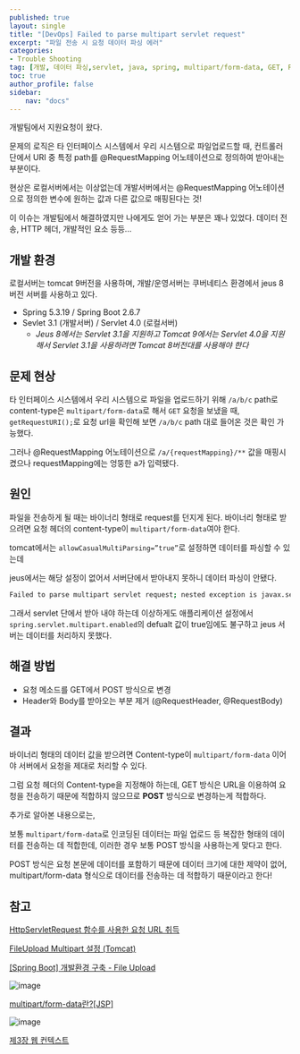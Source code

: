 ```yaml
---
published: true
layout: single
title: "[DevOps] Failed to parse multipart servlet request"
excerpt: "파일 전송 시 요청 데이터 파싱 에러"
categories:
- Trouble Shooting
tag: [개발, 데이터 파싱,servlet, java, spring, multipart/form-data, GET, POST, HTTP]
toc: true
author_profile: false
sidebar:
    nav: "docs"
---
```


개발팀에서 지원요청이 왔다.

문제의 로직은 타 인터페이스 시스템에서 우리 시스템으로 파일업로드할 때, 컨트롤러 단에서 URI 중 특정 path를 @RequestMapping 어노테이션으로 정의하여 받아내는 부분이다. 

현상은 로컬서버에서는 이상없는데 개발서버에서는 @RequestMapping 어노테이션으로 정의한 변수에 원하는 값과 다른 값으로 매핑된다는 것!

이 이슈는 개발팀에서 해결하였지만 나에게도 얻어 가는 부분은 꽤나 있었다. 데이터 전송, HTTP 헤더, 개발적인 요소 등등...

## 개발 환경

로컬서버는 tomcat 9버전을 사용하며, 개발/운영서버는 쿠버네티스 환경에서 jeus 8버전 서버를 사용하고 있다.

- Spring 5.3.19 / Spring Boot 2.6.7
- Sevlet 3.1 (개발서버) / Servlet 4.0 (로컬서버)
    - *Jeus 8에서는 Servlet 3.1을 지원하고 Tomcat 9에서는 Servlet 4.0을 지원해서 Servlet 3.1을 사용하려면 Tomcat 8버전대를 사용해야 한다*

## 문제 현상

타 인터페이스 시스템에서 우리 시스템으로 파일을 업로드하기 위해 `/a/b/c` path로 content-type은 `multipart/form-data`로 해서 `GET` 요청을 보냈을 때, `getRequestURI();`로 요청 url을 확인해 보면  `/a/b/c` path 대로 들어온 것은 확인 가능했다.

그러나 @RequestMapping 어노테이션으로 `/a/{requestMapping}/**` 값을 매핑시켰으나 requestMapping에는 엉뚱한 a가 입력됐다.

## 원인

파일을 전송하게 될 때는 바이너리 형태로 request를 던지게 된다. 바이너리 형태로 받으려면 요청 헤더의 content-type이 `multipart/form-data`여야 한다.

tomcat에서는 `allowCasualMultiParsing=”true”`로 설정하면 데이터를 파싱할 수 있는데

jeus에서는 해당 설정이 없어서 서버단에서 받아내지 못하니 데이터 파싱이 안됐다.

```bash
Failed to parse multipart servlet request; nested exception is javax.servlet.ServletException: The request's content-type is not multipart/form-data.
```

그래서 servlet 단에서 받아 내야 하는데 이상하게도 애플리케이션 설정에서 `spring.servlet.multipart.enabled`의 defualt 값이 true임에도 불구하고 jeus 서버는 데이터를 처리하지 못했다.

## 해결 방법

- 요청 메소드를 GET에서 POST 방식으로 변경
- Header와 Body를 받아오는 부분 제거 (@RequestHeader, @RequestBody)

## 결과

바이너리 형태의 데이터 값을 받으려면 Content-type이 `multipart/form-data` 이어야 서버에서 요청을 제대로 처리할 수 있다.

그럼 요청 헤더의 Content-type을 지정해야 하는데, GET 방식은 URL을 이용하여 요청을 전송하기 때문에 적합하지 않으므로 **POST** 방식으로 변경하는게 적합하다.

추가로 알아본 내용으로는,

보통 `multipart/form-data`로 인코딩된 데이터는 파일 업로드 등 복잡한 형태의 데이터를 전송하는 데 적합한데, 이러한 경우 보통 POST 방식을 사용하는게 맞다고 한다.

POST 방식은 요청 본문에 데이터를 포함하기 때문에 데이터 크기에 대한 제약이 없어, multipart/form-data 형식으로 데이터를 전송하는 데 적합하기 때문이라고 한다!

## 참고
[HttpServletRequest 함수를 사용한 요청 URL 취득](https://hihoyeho.tistory.com/entry/HttpServletRequest-함수를-사용한-요청-URL-취득)

[FileUpload Multipart 설정 (Tomcat)](https://velog.io/@hee_jun/FileUpload-Multipart-설정-Tomcat)

[[Spring Boot] 개발환경 구축 - File Upload](https://hermeslog.tistory.com/m/667)

![image](https://github.com/gain-yoo/gain-yoo.github.io/assets/100563973/840352a0-a5d6-4839-99c2-aa77435262bd)

[multipart/form-data란?[JSP]](https://pypypy.tistory.com/159)

![image](https://github.com/gain-yoo/gain-yoo.github.io/assets/100563973/8a812c74-b745-42fb-9d2b-3c7c1f75fe19)

[제3장 웹 컨텍스트](https://technet.tmaxsoft.com/upload/download/online/jeus/pver-20150722-000001/web-engine/chapter_context_web_application.html)
